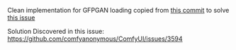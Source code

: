 Clean implementation for GFPGAN loading copied from [this commit](https://github.com/Gourieff/comfyui-reactor-node/commit/a7ae66912f80e8ccd97bb83bf83ab8187b077287#diff-b668993a9f6df352129e883337a4f2c96b31ab61afd82c4ae948d40864962c12) to solve [this issue](https://github.com/mav-rik/facerestore_cf)

Solution Discovered in this issue: https://github.com/comfyanonymous/ComfyUI/issues/3594

